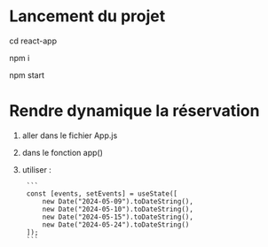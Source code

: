 # Lancement du projet #
cd react-app

npm i

npm start

# Rendre dynamique la réservation #
1. aller dans le fichier App.js
2. dans le fonction app()
3. utiliser :

        ```
        const [events, setEvents] = useState([
            new Date("2024-05-09").toDateString(),
            new Date("2024-05-10").toDateString(),
            new Date("2024-05-15").toDateString(),
            new Date("2024-05-24").toDateString()
        ]);
        ```
